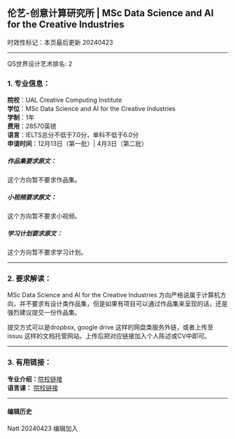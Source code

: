 ## 伦艺-创意计算研究所 | MSc Data Science and AI for the Creative Industries  
时效性标记：本页最后更新 20240423  

---
QS世界设计艺术排名: 2  

### 1. 专业信息：  

**院校**：UAL Creative Computing Institute  
**学位**：MSc Data Science and AI for the Creative Industries  
**学制**：1年  
**费用**：28570英镑  
**语言**：IELTS总分不低于7.0分，单科不低于6.0分  
**申请时间**：12月13日（第一批）| 4月3日（第二批）  


##### 作品集要求原文：
这个方向暂不要求作品集。

##### 小视频要求原文：
这个方向暂不要求小视频。

##### 学习计划要求原文：
这个方向暂不要求学习计划。

---


### 2. 要求解读：  

MSc Data Science and AI for the Creative Industries 方向严格说属于计算机方向，并不要求有设计类作品集，但是如果有项目可以通过作品集来呈现的话，还是强烈建议提交一份作品集。

提交方式可以是dropbox, google drive 这样的网盘类服务外链，或者上传至 issuu 这样的文档托管网站。上传后把对应链接加入个人陈述或CV中即可。



---


### 3. 有用链接：

**专业介绍：**[院校链接](https://www.arts.ac.uk/subjects/creative-computing/postgraduate/msc-data-science-and-ai-for-the-creative-industries)  
**语言课：** [院校链接](https://www.arts.ac.uk/study-at-ual/international/presessional-academic-english-programme)  


---


#### 编辑历史  
Natt 20240423 编辑加入